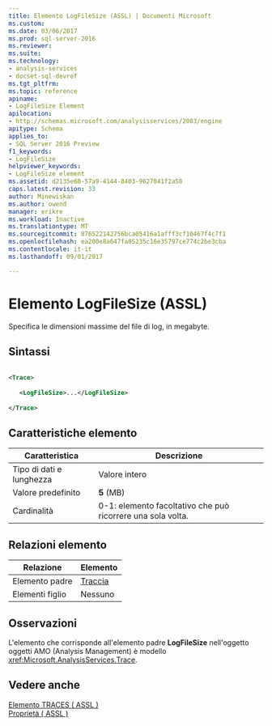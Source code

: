 ```yaml
---
title: Elemento LogFileSize (ASSL) | Documenti Microsoft
ms.custom: 
ms.date: 03/06/2017
ms.prod: sql-server-2016
ms.reviewer: 
ms.suite: 
ms.technology:
- analysis-services
- docset-sql-devref
ms.tgt_pltfrm: 
ms.topic: reference
apiname:
- LogFileSize Element
apilocation:
- http://schemas.microsoft.com/analysisservices/2003/engine
apitype: Schema
applies_to:
- SQL Server 2016 Preview
f1_keywords:
- LogFileSize
helpviewer_keywords:
- LogFileSize element
ms.assetid: d2135e68-57a9-4144-8403-9627041f2a58
caps.latest.revision: 33
author: Minewiskan
ms.author: owend
manager: erikre
ms.workload: Inactive
ms.translationtype: MT
ms.sourcegitcommit: 876522142756bca05416a1afff3cf10467f4c7f1
ms.openlocfilehash: ea200e8a647fa05235c16e35797ce774c2be3cba
ms.contentlocale: it-it
ms.lasthandoff: 09/01/2017

---
```

# <a name="logfilesize-element-assl"></a>Elemento LogFileSize (ASSL)
  Specifica le dimensioni massime del file di log, in megabyte.  
  
## <a name="syntax"></a>Sintassi  
  
```xml  
  
<Trace>  
  
   <LogFileSize>...</LogFileSize>  
  
</Trace>  
```  
  
## <a name="element-characteristics"></a>Caratteristiche elemento  
  
|Caratteristica|Descrizione|  
|--------------------|-----------------|  
|Tipo di dati e lunghezza|Valore intero|  
|Valore predefinito|**5** (MB)|  
|Cardinalità|0-1: elemento facoltativo che può ricorrere una sola volta.|  
  
## <a name="element-relationships"></a>Relazioni elemento  
  
|Relazione|Elemento|  
|------------------|-------------|  
|Elemento padre|[Traccia](../../../analysis-services/scripting/objects/trace-element-assl.md)|  
|Elementi figlio|Nessuno|  
  
## <a name="remarks"></a>Osservazioni  
 L'elemento che corrisponde all'elemento padre **LogFileSize** nell'oggetto oggetti AMO (Analysis Management) è modello <xref:Microsoft.AnalysisServices.Trace>.  
  
## <a name="see-also"></a>Vedere anche  
 [Elemento TRACES &#40; ASSL &#41;](../../../analysis-services/scripting/collections/traces-element-assl.md)   
 [Proprietà &#40; ASSL &#41;](../../../analysis-services/scripting/properties/properties-assl.md)  
  
  

